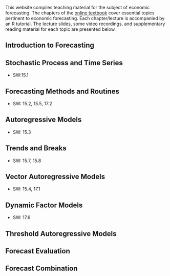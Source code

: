 This website compiles teaching material for the subject of economic forecasting. The chapters of the [online textbook](_book/index) cover essential topics pertinent to economic forecasting. Each chapter/lecture is accompanied by an R tutorial. The lecture slides, some video recordings, and supplementary reading material for each topic are presented below.

## Introduction to Forecasting

## Stochastic Process and Time Series

- SW:15.1

## Forecasting Methods and Routines

- SW: 15.2, 15.5, 17.2

## Autoregressive Models

- SW: 15.3

## Trends and Breaks

- SW: 15.7, 15.8

## Vector Autoregressive Models

- SW: 15.4, 17.1

## Dynamic Factor Models

- SW: 17.6

## Threshold Autoregressive Models

## Forecast Evaluation

## Forecast Combination

